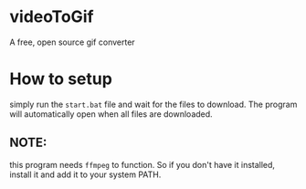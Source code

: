 # videoToGif
 A free, open source gif converter

 # How to setup

  simply run the `start.bat` file and wait for the files to download. The program will automatically open when all files are downloaded.

## NOTE:

this program needs `ffmpeg` to function. So if you don't have it installed, install it and add it to your system PATH.